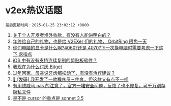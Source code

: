 # v2ex热议话题

`最后更新时间：2025-01-25 23:02:12 +0800`

1. [关于个人开发者境外收款，有没有人能讲明白的？](https://www.v2ex.com/t/1107743)
1. [年终给自己的礼物，也是给 V2EXer 们的礼物， OrbitRing 限免一天](https://www.v2ex.com/t/1107785)
1. [你们电脑的显卡是什么啊?4060?还是 4070?下一次换电脑时需要考虑一下这下,求指点](https://www.v2ex.com/t/1107767)
1. [iOS 中有没有支持连续复制的剪贴板软件？](https://www.v2ex.com/t/1107813)
1. [我现在为什么讨厌 Bitget](https://www.v2ex.com/t/1107778)
1. [过年回家，母亲说牙齿都松动了，有没有治疗建议？](https://www.v2ex.com/t/1107811)
1. [🎁 [发码] 我开发了一款程序员三件套，但这款又有点不一样](https://www.v2ex.com/t/1107754)
1. [有用铁威马 nas 的注意了，官方一堆安全问题，反馈了也不修复，可千万别存隐私文件](https://www.v2ex.com/t/1107745)
1. [是不是 cursor 的重点是 sonnet 3.5](https://www.v2ex.com/t/1107765)

